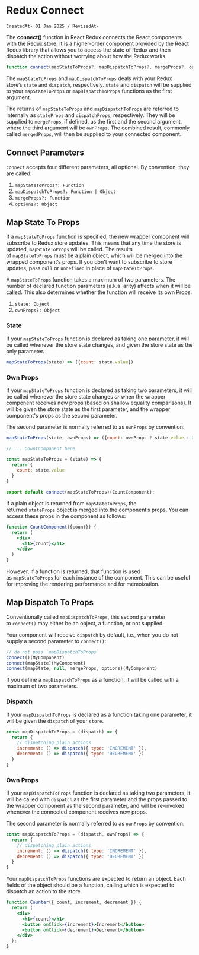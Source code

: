 # Redux Connect

`CreatedAt- 01 Jan 2025 / RevisedAt-` 

The **connect()** function in React Redux connects the React components with the Redux store. It is a higher-order component provided by the React Redux library that allows you to access the state of Redux and then dispatch the action without worrying about how the Redux works.

```jsx
function connect(mapStateToProps?, mapDispatchToProps?, mergeProps?, options?)
```

The `mapStateToProps` and `mapDispatchToProps` deals with your Redux store’s `state` and `dispatch`, respectively. `state` and `dispatch` will be supplied to your `mapStateToProps` or `mapDispatchToProps` functions as the first argument.

The returns of `mapStateToProps` and `mapDispatchToProps` are referred to internally as `stateProps` and `dispatchProps`, respectively. They will be supplied to `mergeProps`, if defined, as the first and the second argument, where the third argument will be `ownProps`. The combined result, commonly called `mergedProps`, will then be supplied to your connected component.

## Connect **Parameters**

`connect` accepts four different parameters, all optional. By convention, they are called:

1. `mapStateToProps?: Function`
2. `mapDispatchToProps?: Function | Object`
3. `mergeProps?: Function`
4. `options?: Object`

## Map State To Props

If a `mapStateToProps` function is specified, the new wrapper component will subscribe to Redux store updates. This means that any time the store is updated, `mapStateToProps` will be called. The results of `mapStateToProps` must be a plain object, which will be merged into the wrapped component’s props. If you don't want to subscribe to store updates, pass `null` or `undefined` in place of `mapStateToProps`.

A `mapStateToProps` function takes a maximum of two parameters. The number of declared function parameters (a.k.a. arity) affects when it will be called. This also determines whether the function will receive its own Props.

1. `state: Object`
2. `ownProps?: Object`

### State

If your `mapStateToProps` function is declared as taking one parameter, it will be called whenever the store state changes, and given the store state as the only parameter.

```jsx
mapStateToProps(state) => ({count: state.value})
```

### Own Props

If your `mapStateToProps` function is declared as taking two parameters, it will be called whenever the store state changes *or* when the wrapper component receives new props (based on shallow equality comparisons). It will be given the store state as the first parameter, and the wrapper component's props as the second parameter.

The second parameter is normally referred to as `ownProps` by convention.

```jsx
mapStateToProps(state, ownProps) => ({count: ownProps ? state.value : 0})
```

```jsx
// ... CountComponent here

const mapStateToProps = (state) => {
  return {
    count: state.value
  }
}

export default connect(mapStateToProps)(CountComponent);
```

If a plain object is returned from `mapStateToProps`, the returned `stateProps` object is merged into the component’s props. You can access these props in the component as follows:

```jsx
function CountComponent({count}) {
  return (
    <div>
      <h1>{count}</h1>
    </div>
  )
}
```

However, if a function is returned, that function is used as `mapStateToProps` for each instance of the component. This can be useful for improving the rendering performance and for memoization.

## Map Dispatch To Props

Conventionally called `mapDispatchToProps`, this second parameter to `connect()` may either be an object, a function, or not supplied.

Your component will receive `dispatch` by default, i.e., when you do not supply a second parameter to `connect()`:

```jsx
// do not pass `mapDispatchToProps`
connect()(MyComponent)
connect(mapState)(MyComponent)
connect(mapState, null, mergeProps, options)(MyComponent)
```

If you define a `mapDispatchToProps` as a function, it will be called with a maximum of two parameters.

### Dispatch

If your `mapDispatchToProps` is declared as a function taking one parameter, it will be given the `dispatch` of your `store`.

```jsx
const mapDispatchToProps = (dispatch) => {
  return {
    // dispatching plain actions
    increment: () => dispatch({ type: 'INCREMENT' }),
    decrement: () => dispatch({ type: 'DECREMENT' })
  }
}
```

### Own Props

If your `mapDispatchToProps` function is declared as taking two parameters, it will be called with `dispatch` as the first parameter and the props passed to the wrapper component as the second parameter, and will be re-invoked whenever the connected component receives new props.

The second parameter is normally referred to as `ownProps` by convention.

```jsx
const mapDispatchToProps = (dispatch, ownProps) => {
  return {
    // dispatching plain actions
    increment: () => dispatch({ type: 'INCREMENT' }),
    decrement: () => dispatch({ type: 'DECREMENT' })
  }
}
```

Your `mapDispatchToProps` functions are expected to return an object. Each fields of the object should be a function, calling which is expected to dispatch an action to the store.

```jsx
function Counter({ count, increment, decrement }) {
  return (
    <div>
      <h1>{count}</h1>
      <button onClick={increment}>Increment</button>
      <button onClick={decrement}>Decrement</button>
    </div>
  );
}
```